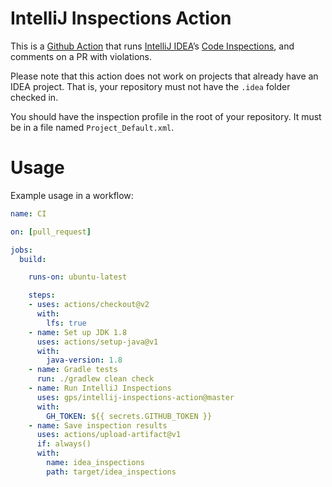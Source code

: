 # IntelliJ Inspections Action

This is a [Github Action](https://github.com/features/actions) that runs [IntelliJ IDEA](https://www.jetbrains.com/idea/)’s [Code Inspections](https://www.jetbrains.com/help/idea/code-inspection.html), and comments on a PR with violations.

Please note that this action does not work on projects that already have an IDEA project. That is, your repository must not have the `.idea` folder checked in.

You should have the inspection profile in the root of your repository. It must be in a file named `Project_Default.xml`.

# Usage

Example usage in a workflow:

```yaml
name: CI

on: [pull_request]

jobs:
  build:

    runs-on: ubuntu-latest

    steps:
    - uses: actions/checkout@v2
      with:
        lfs: true
    - name: Set up JDK 1.8
      uses: actions/setup-java@v1
      with:
        java-version: 1.8
    - name: Gradle tests
      run: ./gradlew clean check
    - name: Run IntelliJ Inspections
      uses: gps/intellij-inspections-action@master
      with:
        GH_TOKEN: ${{ secrets.GITHUB_TOKEN }}
    - name: Save inspection results
      uses: actions/upload-artifact@v1
      if: always()
      with:
        name: idea_inspections
        path: target/idea_inspections
```
